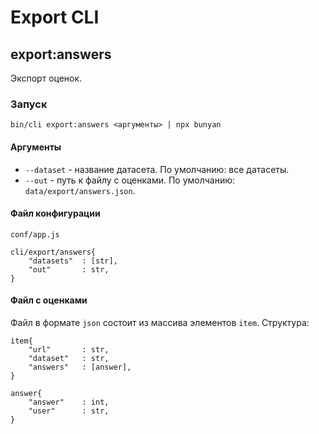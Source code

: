 # Export CLI


## export:answers

Экспорт оценок.

### Запуск

`bin/cli export:answers <аргументы> | npx bunyan`

#### Аргументы

* `--dataset` - название датасета. По умолчанию: все датасеты.
* `--out` - путь к файлу с оценками. По умолчанию: `data/export/answers.json`.

#### Файл конфигурации

`conf/app.js`

```
cli/export/answers{
	"datasets"  : [str],
	"out"       : str,
}
```

#### Файл с оценками

Файл в формате `json` состоит из массива элементов `item`. Структура:

```
item{
	"url"       : str,
	"dataset"   : str,
	"answers"   : [answer],
}

answer{
	"answer"    : int,
	"user"      : str,
}
```
